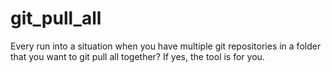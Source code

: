 # git_pull_all
Every run into a situation when you have multiple git repositories in a folder that you want to git pull all together? If yes, the tool is for you.
